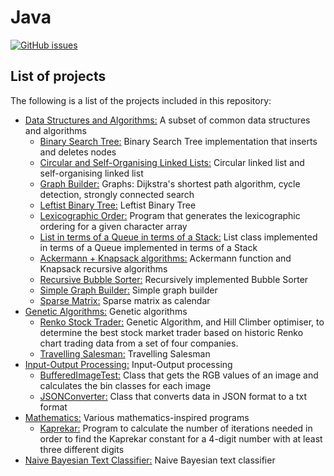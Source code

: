 # Java

[![GitHub issues](https://img.shields.io/github/issues/Carla-de-Beer/Java.svg?style=flat-square)](https://github.com/Carla-de-Beer/Processing/issues)

## List of projects

The following is a list of the projects included in this repository:

* [Data Structures and Algorithms:](https://github.com/Carla-de-Beer/Java/tree/master/Data%20Structures%20and%20Algorithms) A subset of common data structures and algorithms
  * [Binary Search Tree:](https://github.com/Carla-de-Beer/Java/tree/master/Data%20Structures%20and%20Algorithms/Binary%20Search%20Tree) Binary Search Tree implementation that inserts and deletes nodes
  * [Circular and Self-Organising Linked Lists:](https://github.com/Carla-de-Beer/Java/tree/master/Data%20Structures%20and%20Algorithms/Circular%20and%20Self-Organising%20Linked%20Lists) Circular linked list and self-organising linked list
  * [Graph Builder:](https://github.com/Carla-de-Beer/Java/tree/master/Data%20Structures%20and%20Algorithms/Graph%20Builder%20-%20Dijkstra%2C%20cycle%20detection%2C%20strongly%20connected%20search) Graphs: Dijkstra's shortest path algorithm, cycle detection, strongly connected search
  * [Leftist Binary Tree:](https://github.com/Carla-de-Beer/Java/tree/master/Data%20Structures%20and%20Algorithms/Leftist%20Binary%20Tree) Leftist Binary Tree
  * [Lexicographic Order:](https://github.com/Carla-de-Beer/Java/tree/master/Data%20Structures%20and%20Algorithms/LexicographicOrder) Program that generates the lexicographic ordering for a given character array
  * [List in terms of a Queue in terms of a Stack:](https://github.com/Carla-de-Beer/Java/tree/master/Data%20Structures%20and%20Algorithms/List%20in%20terms%20of%20a%20Queue%20in%20terms%20of%20a%20Stack) List class implemented in terms of a Queue implemented in terms of a Stack
  * [Ackermann + Knapsack algorithms:](https://github.com/Carla-de-Beer/Java/tree/master/Data%20Structures%20and%20Algorithms/Recursion%20-%20Ackermann%20%2B%20Knapsack%20algorithms) Ackermann function and Knapsack recursive algorithms
  * [Recursive Bubble Sorter:](https://github.com/Carla-de-Beer/Java/tree/master/Data%20Structures%20and%20Algorithms/Recursive%20Bubble%20Sorter) Recursively implemented Bubble Sorter
  * [Simple Graph Builder:](https://github.com/Carla-de-Beer/Java/tree/master/Data%20Structures%20and%20Algorithms/Simple%20graph%20Builder) Simple graph builder
  * [Sparse Matrix:](https://github.com/Carla-de-Beer/Java/tree/master/Data%20Structures%20and%20Algorithms/Sparse%20Matrix) Sparse matrix as calendar  
* [Genetic Algorithms:](https://github.com/Carla-de-Beer/Java/tree/master/Genetic%20Algorithms) Genetic algorithms
  * [Renko Stock Trader:](https://github.com/Carla-de-Beer/Java/tree/master/Genetic%20Algorithms/Renko%20Stock%20Trader) Genetic Algorithm, and Hill Climber optimiser, to determine the best stock market trader based on historic Renko chart trading data from a set of four companies.
  * [Travelling Salesman:](https://github.com/Carla-de-Beer/Java/tree/master/Genetic%20Algorithms/Travelling%20Salesman) Travelling Salesman
* [Input-Output Processing:](https://github.com/Carla-de-Beer/Java/tree/master/Input-Output%20Processing) Input-Output processing
  * [BufferedImageTest:](https://github.com/Carla-de-Beer/Java/tree/master/Input-Output%20Processing/BufferedImageTest) Class that gets the RGB values of an image and calculates the bin classes for each image  
  * [JSONConverter:](https://github.com/Carla-de-Beer/Java/tree/master/Input-Output%20Processing/JSONConverter) Class that converts data in JSON format to a txt format
* [Mathematics:](https://github.com/Carla-de-Beer/Java/tree/master/Mathematics) Various mathematics-inspired programs
  * [Kaprekar:](https://github.com/Carla-de-Beer/Java/blob/master/Mathematics/Kaprekar.java) Program to calculate the number of iterations needed in order to find the Kaprekar constant for a 4-digit number with at least three different digits
* [Naive Bayesian Text Classifier:](https://github.com/Carla-de-Beer/Java/tree/master/Naive%20Bayesian%20Text%20Classifier) Naive Bayesian text classifier
